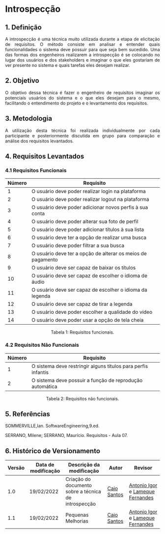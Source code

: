 # Introspecção

## 1. Definição

<p align="justify">
A introspecção é uma técnica muito utilizada durante a etapa de elicitação de requisitos. O método consiste em analisar e entender quais funcionalidades o sistema deve possuir para que seja bem sucedido. Uma das formas dos engenheiros realizarem a introspecção é se colocando no lugar dos usuários e dos stakeholders e imaginar o que eles gostariam de ver presente no sistema e quais tarefas eles desejam realizar.
</p>


## 2. Objetivo

<p align="justify">
O objetivo dessa técnica é fazer o engenheiro de requisitos imaginar os potenciais usuários do sistema e o que eles desejam para o mesmo, facilitando o entendimento do projeto e o levantamento dos requisitos.
</p>


## 3. Metodologia

<p align="justify">
A utilização desta técnica foi realizada individualmente por cada participante e posteriormente discutida em grupo para comparação e análise dos requisitos levantados.
</p>


## 4. Requisitos Levantados

### 4.1 Requisitos Funcionais

| Número | Requisito |
|--|--|
|1|O usuário deve poder realizar login na plataforma|
|2|O usuário deve poder realizar logout na plataforma|
|3|O usuário deve poder adicionar novos perfis à sua conta|
|4|O usuário deve poder alterar sua foto de perfil|
|5|O usuário deve poder adicionar títulos à sua lista|
|6|O usuário deve ter a opção de realizar uma busca|
|7|O usuário deve poder filtrar a sua busca|
|8|O usuário deve ter a opção de alterar os meios de pagamento|
|9|O usuário deve ser capaz de baixar os títulos|
|10|O usuário deve ser capaz de escolher o idioma de áudio|
|11|O usuário deve ser capaz de escolher o idioma da legenda|
|12|O usuário deve ser capaz de tirar a legenda|
|13|O usuário deve poder escolher a qualidade do vídeo|
|14|O usuário deve poder usar a opção de tela cheia|

<center>
Tabela 1: Requisitos funcionais.
</center>

### 4.2 Requisitos Não Funcionais

| Número | Requisito |
|--|--|
|1|O sistema deve restringir alguns títulos para perfis infantis|
|2|O sistema deve possuir a função de reprodução automática|

<center>
Tabela 2: Requisitos não funcionais.
</center>

## 5. Referências

SOMMERVILLE,Ian. SoftwareEngineering,9.ed.

SERRANO, Milene; SERRANO, Maurício. Requisitos - Aula 07.


## 6. Histórico de Versionamento

|Versão|Data de modificação|Descrição da modificação|Autor|Revisor|
|-|-|-|-|-|
|1.0|19/02/2022|Criação do documento sobre a técnica de introspecção|[Caio Santos](https://github.com/caiobsantos)|[Antonio Igor](https://github.com/antonioigorcarvalho) e [Lameque Fernandes](https://github.com/lamequefernandes)|
|1.1|19/02/2022|Pequenas Melhorias|[Caio Santos](https://github.com/caiobsantos)|[Antonio Igor](https://github.com/antonioigorcarvalho) e [Lameque Fernandes](https://github.com/lamequefernandes)|
